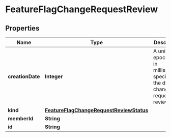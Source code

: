 
# FeatureFlagChangeRequestReview

## Properties
Name | Type | Description | Notes
------------ | ------------- | ------------- | -------------
**creationDate** | **Integer** | A unix epoch time in milliseconds specifying the date the change request was reviewed |  [optional]
**kind** | [**FeatureFlagChangeRequestReviewStatus**](FeatureFlagChangeRequestReviewStatus.md) |  |  [optional]
**memberId** | **String** |  |  [optional]
**id** | **String** |  |  [optional]




